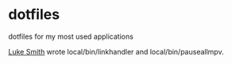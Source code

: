 # dotfiles

dotfiles for my most used applications

[Luke Smith](https://lukesmith.xyz) wrote local/bin/linkhandler and local/bin/pauseallmpv.
